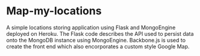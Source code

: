 Map-my-locations
=======
A simple locations storing application using Flask and MongoEngine deployed on Heroku.
The Flask code describes the API used to persist data onto the MongoDB instance using MongoEngine.
Backbone.js is used to create the front end which also encorporates a custom style Google Map.
